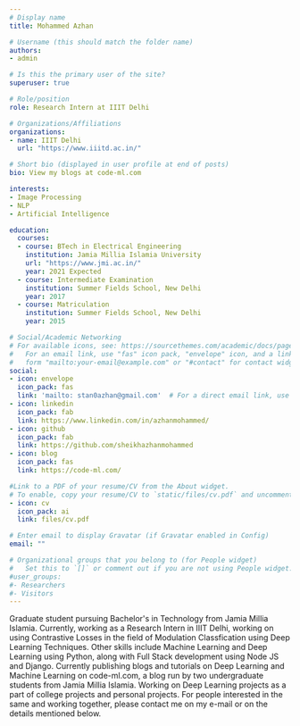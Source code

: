 ```yaml
---
# Display name
title: Mohammed Azhan

# Username (this should match the folder name)
authors:
- admin

# Is this the primary user of the site?
superuser: true

# Role/position
role: Research Intern at IIIT Delhi

# Organizations/Affiliations
organizations:
- name: IIIT Delhi
  url: "https://www.iiitd.ac.in/"

# Short bio (displayed in user profile at end of posts)
bio: View my blogs at code-ml.com

interests:
- Image Processing 
- NLP
- Artificial Intelligence

education:
  courses:
  - course: BTech in Electrical Engineering
    institution: Jamia Millia Islamia University
    url: "https://www.jmi.ac.in/"
    year: 2021 Expected
  - course: Intermediate Examination
    institution: Summer Fields School, New Delhi
    year: 2017
  - course: Matriculation
    institution: Summer Fields School, New Delhi
    year: 2015

# Social/Academic Networking
# For available icons, see: https://sourcethemes.com/academic/docs/page-builder/#icons
#   For an email link, use "fas" icon pack, "envelope" icon, and a link in the
#   form "mailto:your-email@example.com" or "#contact" for contact widget.
social:
- icon: envelope
  icon_pack: fas
  link: 'mailto: stan0azhan@gmail.com'  # For a direct email link, use "mailto:test@example.org".
- icon: linkedin
  icon_pack: fab
  link: https://www.linkedin.com/in/azhanmohammed/
- icon: github
  icon_pack: fab
  link: https://github.com/sheikhazhanmohammed
- icon: blog
  icon_pack: fas
  link: https://code-ml.com/

#Link to a PDF of your resume/CV from the About widget.
# To enable, copy your resume/CV to `static/files/cv.pdf` and uncomment the lines below.
- icon: cv
  icon_pack: ai
  link: files/cv.pdf

# Enter email to display Gravatar (if Gravatar enabled in Config)
email: ""

# Organizational groups that you belong to (for People widget)
#   Set this to `[]` or comment out if you are not using People widget.
#user_groups:
#- Researchers
#- Visitors
---
```


Graduate student pursuing Bachelor's in Technology from Jamia Millia Islamia. Currently, working as a Research Intern in IIIT Delhi, working on using Contrastive Losses in the field of Modulation Classfication using Deep Learning Techniques. Other skills include Machine Learning and Deep Learning using Python, along with Full Stack development using Node JS and Django. Currently publishing blogs and tutorials on Deep Learning and Machine Learning on code-ml.com, a blog run by two undergraduate students from Jamia Millia Islamia. Working on Deep Learning projects as a part of college projects and personal projects. For people interested in the same and working together, please contact me on my e-mail or on the details mentioned below.
